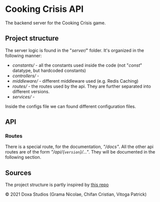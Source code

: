 # Cooking Crisis API

The backend server for the Cooking Crisis game.

## Project structure

The server logic is found in the "_server/_" folder. It's organized in the following manner:

- _constants/_ - all the constants used inside the code (not "_const_" datatype, but hardcoded constants)
- _controllers/_ - <!-- TODO - add information -->
- _middleware/_ - different middleware used (e.g. Redis Caching)
- _routes/_ - the routes used by the api. They are further separated into different versions.
- _services/_ -  <!-- TODO - add information -->

Inside the configs file we can found different configuration files. <!-- TODO - whether all of them are included in the repository (if the contains keys, etc..) -->

## API

### Routes

There is a special route, for the documentation, _"/docs"_. All the other api routes are of the form _"/api/{`version`}/..."_. They will be documented in the following section.

<!-- TODO - add the routes -->

## Sources

The project structure is partly inspired by [this repo](https://github.com/kelyvin/express-env-example)

© 2021 Doxa Studios (Grama Nicolae, Chifan Cristian, Vitoga Patrick)
